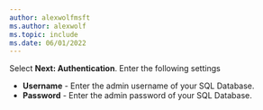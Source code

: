 ```yaml
---
author: alexwolfmsft
ms.author: alexwolf
ms.topic: include
ms.date: 06/01/2022
---
```


Select **Next: Authentication**. Enter the following settings

* **Username** - Enter the admin username of your SQL Database.
* **Password** - Enter the admin password of your SQL Database.